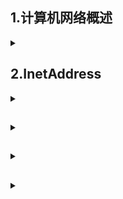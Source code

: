 ## 1.计算机网络概述

<details>
<summary> </summary>

> https://blog.csdn.net/Royalic/article/details/119985591
  


</details>

## 2.InetAddress

<details>
<summary> </summary>

- 代表ip地址

**常用方法**
![](/img/JavaSE/InetAddress_API.png)


</details>

## 

<details>
<summary> </summary>


</details>

## 

<details>
<summary> </summary>


</details>

## 

<details>
<summary> </summary>


</details>
